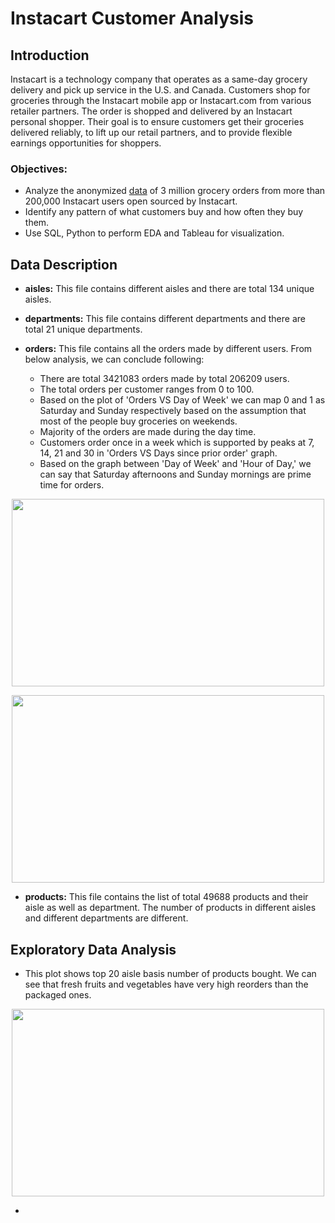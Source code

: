 # Instacart Customer Analysis

## Introduction

Instacart is a technology company that operates as a same-day grocery delivery and pick up service in the U.S. and Canada. Customers shop for groceries through the Instacart mobile app or Instacart.com from various retailer partners. The order is shopped and delivered by an Instacart personal shopper. Their goal is to ensure customers get their groceries delivered reliably, to lift up our retail partners, and to provide flexible earnings opportunities for shoppers.

### Objectives:
- Analyze the anonymized [data](https://www.kaggle.com/c/instacart-market-basket-analysis/data) of 3 million grocery orders from more than 200,000 Instacart users open sourced by Instacart.
- Identify any pattern of what customers buy and how often they buy them.
- Use SQL, Python to perform EDA and Tableau for visualization.


## Data Description

- **aisles:** This file contains different aisles and there are total 134 unique aisles.

- **departments:** This file contains different departments and there are total 21 unique departments.

- **orders:** This file contains all the orders made by different users. From below analysis, we can conclude following:
    - There are total 3421083 orders made by total 206209 users.
    - The total orders per customer ranges from 0 to 100.
    - Based on the plot of 'Orders VS Day of Week' we can map 0 and 1 as Saturday and Sunday respectively based on the assumption that most of the people buy groceries on weekends.
    - Majority of the orders are made during the day time.  
    - Customers order once in a week which is supported by peaks at 7, 14, 21 and 30 in 'Orders VS Days since prior order' graph.
    - Based on the graph between 'Day of Week' and 'Hour of Day,' we can say that Saturday afternoons and Sunday mornings are prime time for orders.

<p align="center">
  <img width="500" height="300" src="https://github.com/shivbhanu/Data_Analyst-Portfolio_Project/blob/main/Instacart%20Customer%20Analysis/Plots/Order_DOW_HOD.png">
</p>


<p align="center">
  <img width="500" height="300" src="https://github.com/shivbhanu/Data_Analyst-Portfolio_Project/blob/main/Instacart%20Customer%20Analysis/Plots/Day_of_Week.png">
</p>

- **products:** This file contains the list of total 49688 products and their aisle as well as department. The number of products in different aisles and different departments are different.


## Exploratory Data Analysis

- This plot shows top 20 aisle basis number of products bought. We can see that fresh fruits and vegetables have very high reorders than the packaged ones.

 <p align="center">
  <img width="500" height="300" src="https://github.com/shivbhanu/Data_Analyst-Portfolio_Project/blob/main/Instacart%20Customer%20Analysis/Plots/Aisle_Orders.png">
</p> 

- 


 
